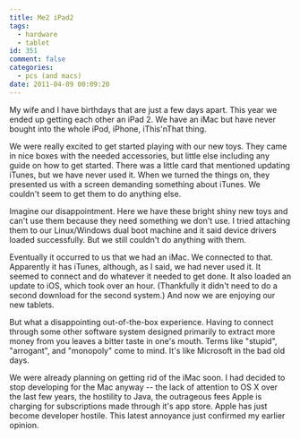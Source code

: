 ```yaml
---
title: Me2 iPad2
tags:
  - hardware
  - tablet
id: 351
comment: false
categories:
  - pcs (and macs)
date: 2011-04-09 00:09:20
---
```


My wife and I have birthdays that are just a few days apart. This year we ended up getting each other an iPad 2\. We have an iMac but have never bought into the whole iPod, iPhone, iThis'nThat thing.

We were really excited to get started playing with our new toys. They came in nice boxes with the needed accessories, but little else including any guide on how to get started. There was a little card that mentioned updating iTunes, but we have never used it. When we turned the things on, they presented us with a screen demanding something about iTunes. We couldn't seem to get them to do anything else.

Imagine our disappointment. Here we have these bright shiny new toys and can't use them because they need something we don't use. I tried attaching them to our Linux/Windows dual boot machine and it said device drivers loaded successfully. But we still couldn't do anything with them.

Eventually it occurred to us that we had an iMac. We connected to that. Apparently it has iTunes, although, as I said, we had never used it. It seemed to connect and do whatever it needed to get done. It also loaded an update to iOS, which took over an hour. (Thankfully it didn't need to do a second download for the second system.) And now we are enjoying our new tablets.

But what a disappointing out-of-the-box experience. Having to connect through some other software system designed primarily to extract more money from you leaves a bitter taste in one's mouth. Terms like "stupid", "arrogant", and "monopoly" come to mind. It's like Microsoft in the bad old days.

We were already planning on getting rid of the iMac soon. I had decided to stop developing for the Mac anyway -- the lack of attention to OS X over the last few years, the hostility to Java, the outrageous fees Apple is charging for subscriptions made through it's app store. Apple has just become developer hostile. This latest annoyance just confirmed my earlier opinion.
